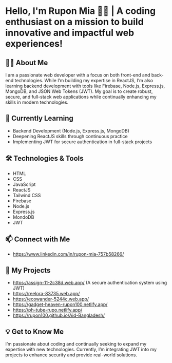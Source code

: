 # Hello, I'm Rupon Mia 👨‍💻 | A coding enthusiast on a mission to build innovative and impactful web experiences!

## 👩‍💻 About Me
I am a passionate web developer with a focus on both front-end and back-end technologies. While I’m building my expertise in ReactJS, I’m also learning backend development with tools like Firebase, Node.js, Express.js, MongoDB, and JSON Web Tokens (JWT). My goal is to create robust, secure, and full-stack web applications while continually enhancing my skills in modern technologies.

## 🌱 Currently Learning
- Backend Development (Node.js, Express.js, MongoDB)
- Deepening ReactJS skills through continuous practice
- Implementing JWT for secure authentication in full-stack projects

## 🛠️ Technologies & Tools
- HTML
- CSS
- JavaScript
- ReactJS
- Tailwind CSS
- Firebase
- Node.js
- Express.js
- MondoDB
- JWT

## 📫 Connect with Me
- https://www.linkedin.com/in/rupon-mia-757b58266/

## 📂 My Projects
- https://assign-11-2c38d.web.app/ (A secure authentication system using JWT)
- https://reelora-83735.web.app/
- https://ecowander-5244c.web.app/
- https://gadget-heaven-rupon100.netlify.app/
- https://ph-tube-rupo.netlify.app/
- https://rupon100.github.io/Aid-Bangladesh/

## 💡 Get to Know Me
I’m passionate about coding and continually seeking to expand my expertise with new technologies. Currently, I’m integrating JWT into my projects to enhance security and provide real-world solutions.

